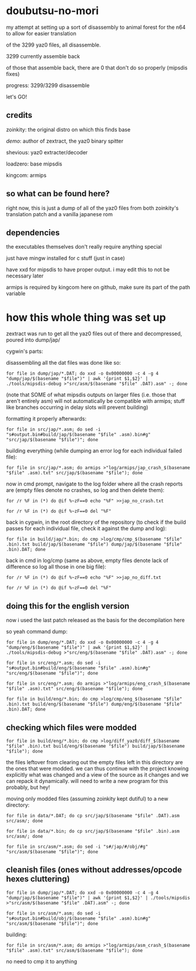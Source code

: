 # doubutsu-no-mori
my attempt at setting up a sort of disassembly to animal forest for the n64 to allow for easier translation

of the 3299 yaz0 files, all disassemble.

3299 currently assemble back

of those that assemble back, there are 0 that don't do so properly (mipsdis fixes)

progress:  3299/3299 disassemble

let's GO!

## credits
zoinkity: the original distro on which this finds base

_demo_: author of zextract, the yaz0 binary spitter

shevious: yaz0 extracter/decoder

loadzero: base mipsdis

kingcom: armips

## so what can be found here?

right now, this is just a dump of all of the yaz0 files from both zoinkity's translation patch and a vanilla japanese rom

## dependencies
the executables themselves don't really require anything special

just have mingw installed for c stuff (just in case)

have xxd for mipsdis to have proper output.  i may edit this to not be necessary later

armips is required by kingcom here on github, make sure its part of the path variable

# how this whole thing was set up
zextract was run to get all the yaz0 files out of there and decompressed, poured into dump/jap/

cygwin's parts:

disassembling all the dat files was done like so:

```for file in dump/jap/*.DAT; do xxd -o 0x00000000 -c 4 -g 4 "dump/jap/$(basename "$file")" | awk '{print $1,$2}' | ./tools/mipsdis-debug >"src/asm/$(basename "$file" .DAT).asm" -; done```

(note that SOME of what mipsdis outputs on larger files (i.e. those that aren't entirely asm) will not automatically be compatible with armips; stuff like branches occurring in delay slots will prevent building)

formatting it properly afterwards:

```for file in src/jap/*.asm; do sed -i "s#output.bin#build/jap/$(basename "$file" .asm).bin#g" "src/jap/$(basename "$file")"; done```

building everything (while dumping an error log for each individual failed file):

```for file in src/jap/*.asm; do armips >"log/armips/jap_crash_$(basename "$file" .asm).txt" src/jap/$(basename "$file"); done```

now in cmd prompt, navigate to the log folder where all the crash reports are (empty files denote no crashes, so log and then delete them):

```for /r %F in (*) do @if %~zF==0 echo "%F" >>jap_no_crash.txt```

```for /r %F in (*) do @if %~zF==0 del "%F"```

back in cygwin, in the root directory of the repository (to check if the build passes for each individual file, check it against the dump and log):

```for file in build/jap/*.bin; do cmp >log/cmp/cmp_$(basename "$file" .bin).txt build/jap/$(basename "$file") dump/jap/$(basename "$file" .bin).DAT; done```

back in cmd in log/cmp (same as above, empty files denote lack of difference so log all those in one big file):

```for /r %F in (*) do @if %~zF==0 echo "%F" >>jap_no_diff.txt```

```for /r %F in (*) do @if %~zF==0 del "%F"```

## doing this for the english version
now i used the last patch released as the basis for the decompilation here

so yeah command dump:

```for file in dump/eng/*.DAT; do xxd -o 0x00000000 -c 4 -g 4 "dump/eng/$(basename "$file")" | awk '{print $1,$2}' | ./tools/mipsdis-debug >"src/eng/$(basename "$file" .DAT).asm" -; done```

```for file in src/eng/*.asm; do sed -i "s#output.bin#build/eng/$(basename "$file" .asm).bin#g" "src/eng/$(basename "$file")"; done```

```for file in src/eng/*.asm; do armips >"log/armips/eng_crash_$(basename "$file" .asm).txt" src/eng/$(basename "$file"); done```

```for file in build/eng/*.bin; do cmp >log/cmp/eng_$(basename "$file" .bin).txt build/eng/$(basename "$file") dump/eng/$(basename "$file" .bin).DAT; done```

## checking which files were modded
```for file in build/eng/*.bin; do cmp >log/diff_yaz0/diff_$(basename "$file" .bin).txt build/eng/$(basename "$file") build/jap/$(basename "$file"); done```

the files leftover from clearing out the empty files left in this directory are the ones that were modded.  we can thus continue with the project knowing explicitly what was changed and a view of the source as it changes and we can repack it dynamically.  will need to write a new program for this probably, but hey!

moving only modded files (assuming zoinkity kept dutiful) to a new directory:

```for file in data/*.DAT; do cp src/jap/$(basename "$file" .DAT).asm src/asm/; done```

```for file in data/*.bin; do cp src/jap/$(basename "$file" .bin).asm src/asm/; done```

```for file in src/asm/*.asm; do sed -i "s#/jap/#/obj/#g" "src/asm/$(basename "$file")"; done```

## cleanish files (ones without addresses/opcode hexes cluttering)
```for file in dump/jap/*.DAT; do xxd -o 0x00000000 -c 4 -g 4 "dump/jap/$(basename "$file")" | awk '{print $1,$2}' | ./tools/mipsdis >"src/asm/$(basename "$file" .DAT).asm" -; done```

```for file in src/asm/*.asm; do sed -i "s#output.bin#build/obj/$(basename "$file" .asm).bin#g" "src/asm/$(basename "$file")"; done```

building:

```for file in src/asm/*.asm; do armips >"log/armips/asm_crash_$(basename "$file" .asm).txt" src/asm/$(basename "$file"); done```

no need to cmp it to anything
